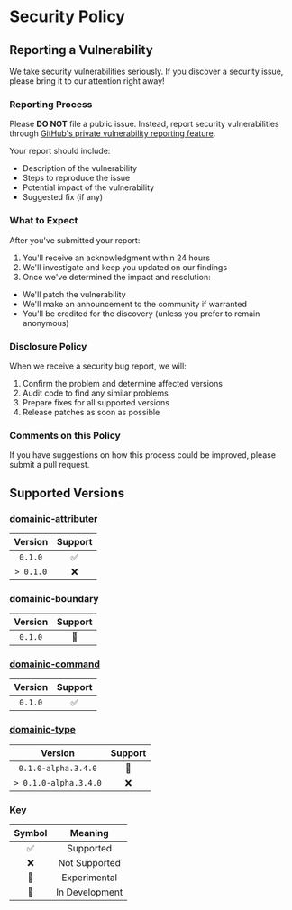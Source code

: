 # Security Policy

## Reporting a Vulnerability

We take security vulnerabilities seriously. If you discover a security issue, please bring it to our attention right away!

### Reporting Process

Please **DO NOT** file a public issue. Instead, report security vulnerabilities through
[GitHub's private vulnerability reporting feature](https://github.com/domainic/domainic/security/advisories/new).

Your report should include:

* Description of the vulnerability
* Steps to reproduce the issue
* Potential impact of the vulnerability
* Suggested fix (if any)

### What to Expect

After you've submitted your report:

1. You'll receive an acknowledgment within 24 hours
2. We'll investigate and keep you updated on our findings
3. Once we've determined the impact and resolution:
* We'll patch the vulnerability
* We'll make an announcement to the community if warranted
* You'll be credited for the discovery (unless you prefer to remain anonymous)

### Disclosure Policy

When we receive a security bug report, we will:

1. Confirm the problem and determine affected versions
2. Audit code to find any similar problems
3. Prepare fixes for all supported versions
4. Release patches as soon as possible

### Comments on this Policy

If you have suggestions on how this process could be improved, please submit a pull request.

## Supported Versions

### [domainic-attributer](https://github.com/domainic/domainic/blob/main/domainic-attributer/README.md)

|  Version  | Support |
|:---------:|:-------:|
|  `0.1.0`  |    ✅   |
| `> 0.1.0` |    ❌   |

### domainic-boundary

| Version | Support |
|:-------:|:-------:|
| `0.1.0` |   🚧    |

### [domainic-command](https://github.com/domainic/domainic/blob/main/domainic-command/README.md)

| Version | Support |
|:-------:|:-------:|
| `0.1.0` |   ✅    |

### [domainic-type](https://github.com/domainic/domainic/blob/main/domainic-type/README.md)

|        Version        | Support |
|:---------------------:|:-------:|
|  `0.1.0-alpha.3.4.0`  |   🧪    |
| `> 0.1.0-alpha.3.4.0` |    ❌   |

### Key

| Symbol | Meaning       |
|:------:|:-------------:|
|   ✅   | Supported     |
|   ❌   | Not Supported |
|   🧪   | Experimental  |
|   🚧   | In Development|
